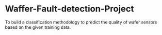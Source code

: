 # Waffer-Fault-detection-Project
To build a classification methodology to predict the quality of wafer sensors based on the given training data. 
